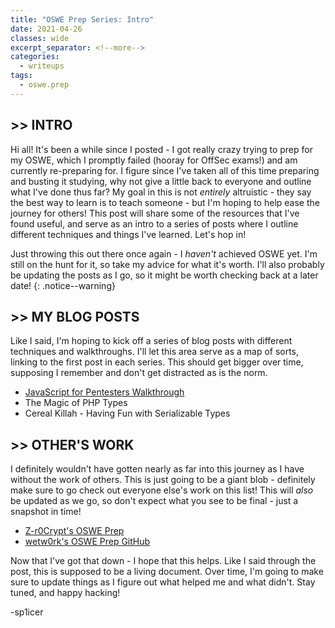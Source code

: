 ```yaml
---
title: "OSWE Prep Series: Intro"
date: 2021-04-26
classes: wide
excerpt_separator: <!--more-->
categories:
  - writeups
tags:
  - oswe.prep
---
```


## >> INTRO

Hi all! It's been a while since I posted - I got really crazy trying to prep for my OSWE, which I promptly failed (hooray for OffSec exams!) and am currently re-preparing for. I figure since I've taken all of this time preparing and busting it studying, why not give a little back to everyone and outline what I've done thus far? My goal in this is not *entirely* altruistic - they say the best way to learn is to teach someone - but I'm hoping to help ease the journey for others! This post will share some of the resources that I've found useful, and serve as an intro to a series of posts where I outline different techniques and things I've learned. Let's hop in!
<!--more-->

Just throwing this out there once again - I *haven't* achieved OSWE yet. I'm still on the hunt for it, so take my advice for what it's worth. I'll also probably be updating the posts as I go, so it might be worth checking back at a later date!
{: .notice--warning}

## >> MY BLOG POSTS

Like I said, I'm hoping to kick off a series of blog posts with different techniques and walkthroughs. I'll let this area serve as a map of sorts, linking to the first post in each series. This should get bigger over time, supposing I remember and don't get distracted as is the norm.

* [JavaScript for Pentesters Walkthrough](/_posts/2021-04-26-javascript-for-pentesters-intro.md)
* The Magic of PHP Types
* Cereal Killah - Having Fun with Serializable Types

## >> OTHER'S WORK

I definitely wouldn't have gotten nearly as far into this journey as I have without the work of others. This is just going to be a giant blob - definitely make sure to go check out everyone else's work on this list! This will *also* be updated as we go, so don't expect what you see to be final - just a snapshot in time!

* [Z-r0Crypt's OSWE Prep](https://z-r0crypt.github.io/blog/2020/01/22/oswe/awae-preparation/)
* [wetw0rk's OSWE Prep GitHub](https://github.com/wetw0rk/AWAE-PREP)


Now that I've got that down - I hope that this helps. Like I said through the post, this is supposed to be a living document. Over time, I'm going to make sure to update things as I figure out what helped me and what didn't. Stay tuned, and happy hacking!

\-sp1icer